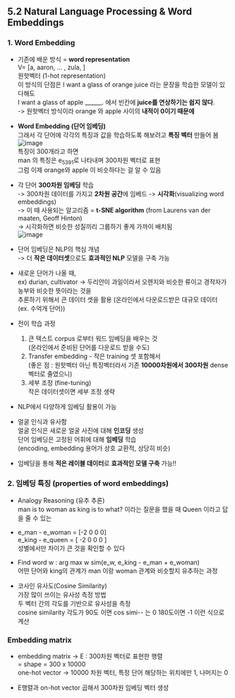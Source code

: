 ## 5.2 Natural Language Processing & Word Embeddings


### 1. Word Embedding

- 기존에 배운 방식 = **word representation**  
  V= [a, aaron, ... , zula, <UNK>]  
  원핫벡터 (1-hot representation)  
  이 방식의 단점은 I want a glass of orange juice 라는 문장을 학습한 모델이 있다해도  
  I want a glass of apple ______. 에서 빈칸에 **juice를 연상하기는 쉽지 않다**.  
  -> 원핫벡터 방식이라 orange 와 apple 사이의 **내적이 0이기 때문에**

- **Word Embedding (단어 임베딩)**  
  그래서 각 단어에 각각의 특징과 값을 학습하도록 해보려고 **특징 벡터** 만들어 봄  
  ![image](https://github.com/user-attachments/assets/ff1bc536-5568-49a8-9fc3-1945624339c2)  
  특징이 300개라고 하면  
  man 의 특징은 e<sub>5391</sub>로 나타내며 300차원 벡터로 표현  
  그럼 이제 orange와 apple 이 비슷하다는 걸 알 수 있음

- 각 단어 **300차원 임베딩** 학습  
  -> 300차원 데이터를 가지고 **2차원 공간**에 임베드 -> **시각화**(visualizing word embeddings)  
  -> 이 때 사용되는 알고리즘 = **t-SNE algorithm** (from Laurens van der maaten, Geoff Hinton)  
  -> 시각화하면 비슷한 성질끼리 그룹하기 좋게 가까이 배치됨  
  ![image](https://github.com/user-attachments/assets/cfd47941-6f3d-465b-945d-f2de98275d87)

- 단어 임베딩은 NLP의 핵심 개념  
  -> 더 **작은 데이터셋**으로도 **효과적인 NLP** 모델을 구축 가능

- 새로운 단어가 나올 때,  
  ex) durian, cultivator -> 두리안이 과일이라서 오렌지와 비슷한 류이고 경작자가 농부와 비슷한 뜻이라는 것을  
  추론하기 위해서 큰 데이터 셋을 활용 (온라인에서 다운로드받은 대규모 데이터 (ex. 수억개 단어))

- 전이 학습 과정  
  1. 큰 텍스트 corpus 로부터 워드 임베딩을 배우는 것  
    (온라인에서 준비된 단어를 다운로드 받을 수도)  
  2. Transfer embedding - 작은 training 셋 포함해서  
    (좋은 점 : 원핫벡터 아닌 특징벡터라서 기존 **10000차원에서 300차원** dense 벡터로 줄였으니)  
  3. 세부 조정 (fine-tuning)  
    작은 데이터셋이면 세부 조정 생략

- NLP에서 다양하게 임베딩 활용이 가능
- 얼굴 인식과 유사함  
  얼굴 인식은 새로운 얼굴 사진에 대해 **인코딩** 생성  
  단어 임베딩은 고정된 어휘에 대해 **임베딩** 학습  
  (encoding, embedding 용어가 상호 교환적, 상당히 비슷)  

- 임베딩을 통해 **적은 레이블 데이터**로 **효과적인 모델 구축** 가능!!


### 2. 임베딩 특징 (properties of word embeddings)
- Analogy Reasoning (유추 추론)  
  man is to woman as king is to what? 이라는 질문을 했을 때 Queen 이라고 답을 줄 수 있는  

- e_man - e_woman = [-2 0 0 0]  
  e_king - e_queen = [ -2 0 0 0 ]  
  성별에서만 차이가 큰 것을 확인할 수 있다

- Find word w : arg max w sim(e_w, e_king - e_man + e_woman)  
  어떤 단어와 king의 관계가 man 이랑 woman 관계와 비슷할지 유추하는 과정

- 코사인 유사도(Cosine Similarity)  
  가장 많이 쓰이는 유사성 측정 방법  
  두 벡터 간의 각도를 기반으로 유사성을 측정  
  cosine similarity 각도가 90도 이면 cos simi-- 는 0 180도이면 -1 이런 식으로 계산

### Embedding matrix
- embedding matrix -> E : 300차원 벡터로 표현한 행렬  
  = shape = 300 x 10000  
  one-hot vector -> 10000 차원 벡터, 특정 단어 해당하는 위치에만 1, 나머지는 0

- E행렬과 on-hot vector 곱해서 300차원 임베딩 벡터 생성
